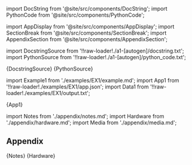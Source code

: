 [//]: # (Custom component imports)

import DocString from '@site/src/components/DocString';
import PythonCode from '@site/src/components/PythonCode';

import AppDisplay from '@site/src/components/AppDisplay';
import SectionBreak from '@site/src/components/SectionBreak';
import AppendixSection from '@site/src/components/AppendixSection';

[//]: # (TODO: Machine-generate this section)

import DocstringSource from '!!raw-loader!./a1-[autogen]/docstring.txt';
import PythonSource from '!!raw-loader!./a1-[autogen]/python_code.txt';


<DocString>{DocstringSource}</DocString>
<PythonCode>{PythonSource}</PythonCode>


<SectionBreak />

[//]: # (Examples)

import Example1 from './examples/EX1/example.md';
import App1 from '!!raw-loader!./examples/EX1/app.json';
import Data1 from '!!raw-loader!./examples/EX1/output.txt';

<AppDisplay 
    title="An example for the [NODE_NAME] node hasn't been contributed yet"
    data={Data1}
    nodeLabel='[NODE_NAME]'>
    {App1}
</AppDisplay>

<Example1 />

<SectionBreak />

[//]: # (Appendix)

import Notes from './appendix/notes.md';
import Hardware from './appendix/hardware.md';
import Media from './appendix/media.md';

## Appendix

<AppendixSection index={0} folderPath='[NODE_DIRECTORY_HEAD]/appendix/'>{Notes}</AppendixSection>
<AppendixSection index={1} folderPath='[NODE_DIRECTORY_HEAD]/appendix/'>{Hardware}</AppendixSection>
<AppendixSection index={2} folderPath='[NODE_DIRECTORY_HEAD]/appendix/'><Media/></AppendixSection>
